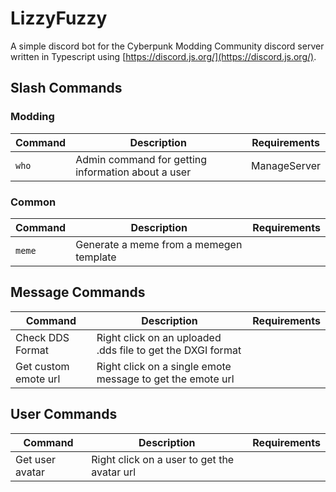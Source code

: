 # LizzyFuzzy

A simple discord bot for the Cyberpunk Modding Community discord server written in Typescript using [https://discord.js.org/](https://discord.js.org/).

## Slash Commands

### Modding

| Command | Description | Requirements |
| --- | --- | --- |
| `who` | Admin command for getting information about a user | ManageServer |

### Common

| Command | Description | Requirements |
| --- | --- | --- |
| `meme` | Generate a meme from a memegen template | |

## Message Commands

| Command | Description | Requirements |
| --- | --- | --- |
| Check DDS Format | Right click on an uploaded .dds file to get the DXGI format | |
| Get custom emote url | Right click on a single emote message to get the emote url | |

## User Commands

| Command | Description | Requirements |
| --- | --- | --- |
| Get user avatar | Right click on a user to get the avatar url | |
